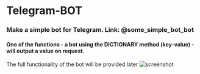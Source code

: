 # Telegram-BOT

### Make a simple bot for Telegram. Link: @some_simple_bot_bot

#### One of the functions - a bot using the DICTIONARY method (key-value) - will output a value on request.

The full functionality of the bot will be provided later
![screenshot](https://user-images.githubusercontent.com/108606736/184616888-b18b885a-38ca-4a53-b4be-59ef38d40860.jpg)
